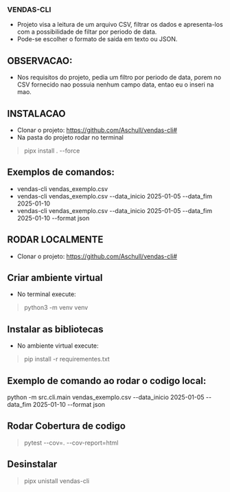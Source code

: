 ### VENDAS-CLI
 - Projeto visa a leitura de um arquivo CSV, filtrar os dados e apresenta-los com a possibilidade de filtar por periodo de data.
 - Pode-se escolher o formato de saida em texto ou JSON.

## OBSERVACAO:
 - Nos requisitos do projeto, pedia um filtro por periodo de data, porem no CSV fornecido nao possuia nenhum campo data, entao eu o inseri na mao.


## INSTALACAO
 - Clonar o projeto: https://github.com/Aschull/vendas-cli#
 - Na pasta do projeto rodar no terminal
 > pipx install . --force

 ## Exemplos de comandos:
  - vendas-cli vendas_exemplo.csv
  - vendas-cli vendas_exemplo.csv --data_inicio 2025-01-05 --data_fim 2025-01-10
  - vendas-cli vendas_exemplo.csv --data_inicio 2025-01-05 --data_fim 2025-01-10 --format json

## RODAR LOCALMENTE
  - Clonar o projeto: https://github.com/Aschull/vendas-cli#


## Criar ambiente virtual
 - No terminal execute:
  > python3 -m venv venv


## Instalar as bibliotecas
 - No ambiente virtual execute:
  > pip install -r requirementes.txt

## Exemplo de comando ao rodar o codigo local:
  python -m src.cli.main vendas_exemplo.csv --data_inicio 2025-01-05 --data_fim 2025-01-10 --format json


## Rodar Cobertura de codigo
 > pytest --cov=. --cov-report=html

## Desinstalar
 > pipx unistall vendas-cli